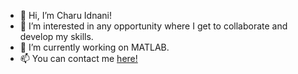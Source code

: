 - 👋 Hi, I’m Charu Idnani!
- 👀 I’m interested in any opportunity where I get to collaborate and develop my skills.
- 🌱 I’m currently working on MATLAB.
- 📫 You can contact me <a href="mailto:cidnani1001@gmail.com"> here! </a>

